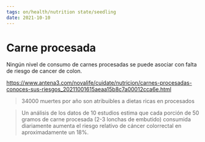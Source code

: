 ```yaml
---
tags: on/health/nutrition state/seedling
date: 2021-10-10
---
```


# Carne procesada

Ningún nivel de consumo de carnes procesadas se puede asociar con falta de riesgo de cancer de colon.

https://www.antena3.com/novalife/cuidate/nutricion/carnes-procesadas-conoces-sus-riesgos_20211001615aeaa15b8c7a00012cca6e.html

> 34000 muertes por año son atribuibles a dietas ricas en procesados

> Un análisis de los datos de 10 estudios estima que cada porción de 50 gramos de carne procesada (2-3 lonchas de embutido) consumida diariamente aumenta el riesgo relativo de cáncer colorrectal en aproximadamente un 18%.
